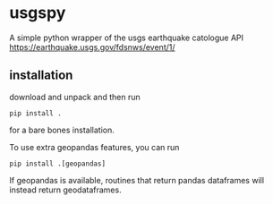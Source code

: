 # usgspy 

A simple python wrapper of the usgs earthquake catologue API https://earthquake.usgs.gov/fdsnws/event/1/

## installation 

download and unpack and then run 

```
pip install .
```

for a bare bones installation. 

To use extra geopandas features, you can run 

```
pip install .[geopandas]
```

If geopandas is available, routines that return pandas dataframes will instead return geodataframes.
